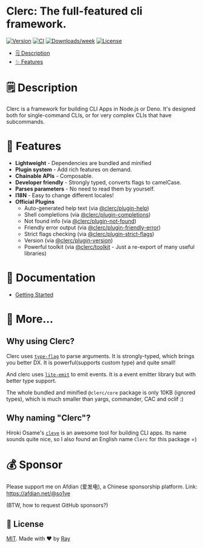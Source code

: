 Clerc: The full-featured cli framework.
=======================================

[![Version](https://img.shields.io/npm/v/clerc.svg)](https://npmjs.org/package/clerc)
[![CI](https://github.com/so1ve/clerc/actions/workflows/ci.yml/badge.svg)](https://github.com/so1ve/clerc/actions/workflows/ci.yml)
[![Downloads/week](https://img.shields.io/npm/dw/clerc.svg)](https://npmjs.org/package/clerc)
[![License](https://img.shields.io/npm/l/clerc.svg)](https://github.com/so1ve/clerc/blob/main/package.json)

<!-- toc -->
* [🗒 Description](#-description)
* [✨ Features](#-features)
<!-- tocstop -->

# 🗒 Description

Clerc is a framework for building CLI Apps in Node.js or Deno. It's designed both for single-command CLIs, or for very complex CLIs that have subcommands.

# 💎 Features
- **Lightweight** - Dependencies are bundled and minified
- **Plugin system** - Add rich features on demand.
- **Chainable APIs** - Composable.
- **Developer friendly** - Strongly typed, converts flags to camelCase.
- **Parses parameters** - No need to read them by yourself.
- **I18N** - Easy to change different locales!
- **Official Plugins**
  - Auto-generated help text (via [@clerc/plugin-help](./packages/plugin-help/))
  - Shell completions (via [@clerc/plugin-completions](./packages/plugin-completions/))
  - Not found info (via [@clerc/plugin-not-found](./packages/plugin-not-found/))
  - Friendly error output (via [@clerc/plugin-friendly-error](./packages/plugin-friendly-error/))
  - Strict flags checking (via [@clerc/plugin-strict-flags](./packages/plugin-strict-flags/))
  - Version (via [@clerc/plugin-version](./packages/plugin-version/))
  - Powerful toolkit (via [@clerc/toolkit](./packages/toolkit/) - Just a re-export of many useful libraries)

# 📖 Documentation

- [Getting Started](./docs/getting-started.md)

# 🤔 More...

## Why using Clerc?

Clerc uses [`type-flag`](https://github.com/privatenumber/type-flag) to parse arguments. It is strongly-typed, which brings you better DX. It is powerful(supports custom type) and quite small!

And clerc uses [`lite-emit`](https://github.com/so1ve/lite-emit) to emit events. It is a event emitter library but with better type support.

The whole bundled and minified `@clerc/core` package is only 10KB (ignored types), which is much smaller than yargs, commander, CAC and oclif :)

## Why naming "Clerc"?

Hiroki Osame's [`cleye`](https://github.com/privatenumber/cleye) is an awesome tool for building CLI apps. Its name sounds quite nice, so I also found an English name `Clerc` for this package =)

# 💰 Sponsor

Please support me on Afdian (爱发电), a Chinese sponsorship platform. Link: <https://afdian.net/@so1ve>

(BTW, how to request GitHub sponsors?)

## 📝 License

[MIT](./LICENSE). Made with ❤️ by [Ray](https://github.com/so1ve)